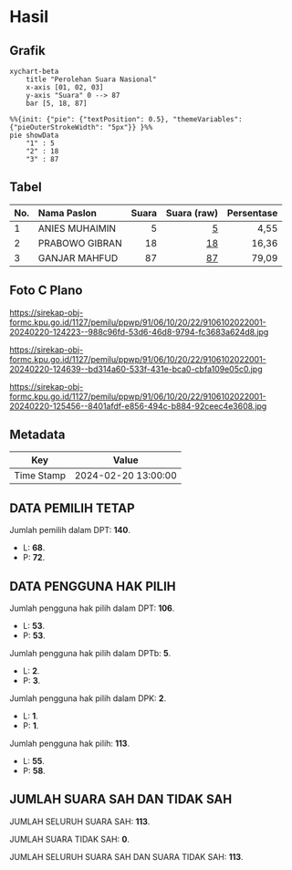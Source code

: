 # Hasil

## Grafik

```mermaid
xychart-beta
    title "Perolehan Suara Nasional"
    x-axis [01, 02, 03]
    y-axis "Suara" 0 --> 87
    bar [5, 18, 87]
```

```mermaid
%%{init: {"pie": {"textPosition": 0.5}, "themeVariables": {"pieOuterStrokeWidth": "5px"}} }%%
pie showData
    "1" : 5
    "2" : 18
    "3" : 87
```

## Tabel

| No. | Nama Paslon    | Suara | Suara (raw) | Persentase |
|:--- |:-------------- | -----:| -----------:| ----------:|
| 1   | ANIES MUHAIMIN | 5     | [5][p-1]    | 4,55       |
| 2   | PRABOWO GIBRAN | 18    | [18][p-2]   | 16,36      |
| 3   | GANJAR MAHFUD  | 87    | [87][p-3]   | 79,09      |


[p-1]: https://github.com/gigit-pemilu/pemilu-2024/blob/main/pilpres/hitung-suara/sub/91-papua/sub/06-biak-numfor/sub/10-padaido/sub/2022-sokani/sub/001-tps/sub/paslon-1.txt
[p-2]: https://github.com/gigit-pemilu/pemilu-2024/blob/main/pilpres/hitung-suara/sub/91-papua/sub/06-biak-numfor/sub/10-padaido/sub/2022-sokani/sub/001-tps/sub/paslon-2.txt
[p-3]: https://github.com/gigit-pemilu/pemilu-2024/blob/main/pilpres/hitung-suara/sub/91-papua/sub/06-biak-numfor/sub/10-padaido/sub/2022-sokani/sub/001-tps/sub/paslon-3.txt

## Foto C Plano

https://sirekap-obj-formc.kpu.go.id/1127/pemilu/ppwp/91/06/10/20/22/9106102022001-20240220-124223--988c96fd-53d6-46d8-9794-fc3683a624d8.jpg

https://sirekap-obj-formc.kpu.go.id/1127/pemilu/ppwp/91/06/10/20/22/9106102022001-20240220-124639--bd314a60-533f-431e-bca0-cbfa109e05c0.jpg

https://sirekap-obj-formc.kpu.go.id/1127/pemilu/ppwp/91/06/10/20/22/9106102022001-20240220-125456--8401afdf-e856-494c-b884-92ceec4e3608.jpg


## Metadata

| Key        | Value               |
| ---------- | ------------------- |
| Time Stamp | 2024-02-20 13:00:00 |


## DATA PEMILIH TETAP

Jumlah pemilih dalam DPT: **140**.
 * L: **68**.
 * P: **72**.

## DATA PENGGUNA HAK PILIH

Jumlah pengguna hak pilih dalam DPT: **106**.
 * L: **53**.
 * P: **53**.

Jumlah pengguna hak pilih dalam DPTb: **5**.
 * L: **2**.
 * P: **3**.

Jumlah pengguna hak pilih dalam DPK: **2**.
 * L: **1**.
 * P: **1**.

Jumlah pengguna hak pilih: **113**.
 * L: **55**.
 * P: **58**.

## JUMLAH SUARA SAH DAN TIDAK SAH

JUMLAH SELURUH SUARA SAH: **113**.

JUMLAH SUARA TIDAK SAH: **0**.

JUMLAH SELURUH SUARA SAH DAN SUARA TIDAK SAH: **113**.


